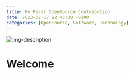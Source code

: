 ```yaml
---
title: My First OpenSource Contribution
date: 2023-02-17 22:46:00 -0200
categories: [OpenSource, Software, Technology]
---
```


![img-description](https://blush.design/api/download?shareUri=mOrCv0xHt&c=Clothing_0%7Effc81a-0.2%7E02bad3-0.3.0.0.2.0%7Eff8333&w=800&h=800&fm=png)

# Welcome